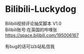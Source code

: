 # Bilibili-Luckydog
Bilibili视频评论抽奖脚本 V1.0<br>
Bilibili账号:在英国的哔哩张<br>
https://space.bilibili.com/195006167<br>
<br>
有bug的话可以b站私信我<br>
